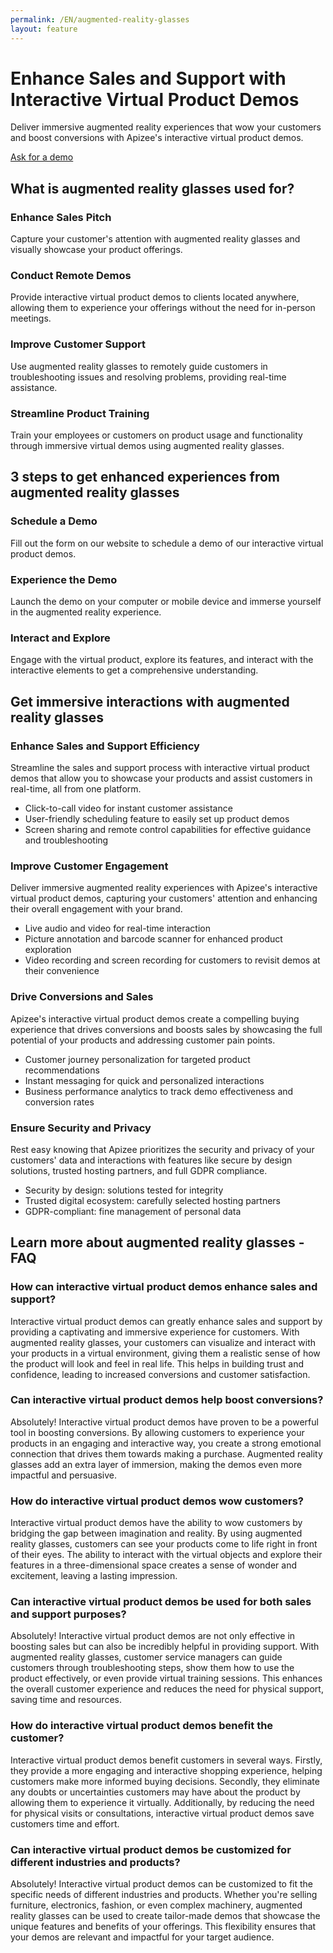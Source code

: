 ```yaml
---
permalink: /EN/augmented-reality-glasses
layout: feature
---
```


# Enhance Sales and Support with Interactive Virtual Product Demos
Deliver immersive augmented reality experiences that wow your customers and boost conversions with Apizee's interactive virtual product demos.

[Ask for a demo](/request-a-demo.php)

## What is augmented reality glasses used for?
### Enhance Sales Pitch
Capture your customer's attention with augmented reality glasses and visually showcase your product offerings.

### Conduct Remote Demos
Provide interactive virtual product demos to clients located anywhere, allowing them to experience your offerings without the need for in-person meetings.

### Improve Customer Support
Use augmented reality glasses to remotely guide customers in troubleshooting issues and resolving problems, providing real-time assistance.

### Streamline Product Training
Train your employees or customers on product usage and functionality through immersive virtual demos using augmented reality glasses.

## 3 steps to get enhanced experiences from augmented reality glasses
### Schedule a Demo
Fill out the form on our website to schedule a demo of our interactive virtual product demos.

### Experience the Demo
Launch the demo on your computer or mobile device and immerse yourself in the augmented reality experience.

### Interact and Explore
Engage with the virtual product, explore its features, and interact with the interactive elements to get a comprehensive understanding.

## Get immersive interactions with augmented reality glasses
### Enhance Sales and Support Efficiency
Streamline the sales and support process with interactive virtual product demos that allow you to showcase your products and assist customers in real-time, all from one platform.
- Click-to-call video for instant customer assistance
- User-friendly scheduling feature to easily set up product demos
- Screen sharing and remote control capabilities for effective guidance and troubleshooting

### Improve Customer Engagement
Deliver immersive augmented reality experiences with Apizee's interactive virtual product demos, capturing your customers' attention and enhancing their overall engagement with your brand.
- Live audio and video for real-time interaction
- Picture annotation and barcode scanner for enhanced product exploration
- Video recording and screen recording for customers to revisit demos at their convenience

### Drive Conversions and Sales
Apizee's interactive virtual product demos create a compelling buying experience that drives conversions and boosts sales by showcasing the full potential of your products and addressing customer pain points.
- Customer journey personalization for targeted product recommendations
- Instant messaging for quick and personalized interactions
- Business performance analytics to track demo effectiveness and conversion rates

### Ensure Security and Privacy
Rest easy knowing that Apizee prioritizes the security and privacy of your customers' data and interactions with features like secure by design solutions, trusted hosting partners, and full GDPR compliance.
- Security by design: solutions tested for integrity
- Trusted digital ecosystem: carefully selected hosting partners
- GDPR-compliant: fine management of personal data

## Learn more about augmented reality glasses - FAQ
### How can interactive virtual product demos enhance sales and support?
Interactive virtual product demos can greatly enhance sales and support by providing a captivating and immersive experience for customers. With augmented reality glasses, your customers can visualize and interact with your products in a virtual environment, giving them a realistic sense of how the product will look and feel in real life. This helps in building trust and confidence, leading to increased conversions and customer satisfaction.

### Can interactive virtual product demos help boost conversions?
Absolutely! Interactive virtual product demos have proven to be a powerful tool in boosting conversions. By allowing customers to experience your products in an engaging and interactive way, you create a strong emotional connection that drives them towards making a purchase. Augmented reality glasses add an extra layer of immersion, making the demos even more impactful and persuasive.

### How do interactive virtual product demos wow customers?
Interactive virtual product demos have the ability to wow customers by bridging the gap between imagination and reality. By using augmented reality glasses, customers can see your products come to life right in front of their eyes. The ability to interact with the virtual objects and explore their features in a three-dimensional space creates a sense of wonder and excitement, leaving a lasting impression.

### Can interactive virtual product demos be used for both sales and support purposes?
Absolutely! Interactive virtual product demos are not only effective in boosting sales but can also be incredibly helpful in providing support. With augmented reality glasses, customer service managers can guide customers through troubleshooting steps, show them how to use the product effectively, or even provide virtual training sessions. This enhances the overall customer experience and reduces the need for physical support, saving time and resources.

### How do interactive virtual product demos benefit the customer?
Interactive virtual product demos benefit customers in several ways. Firstly, they provide a more engaging and interactive shopping experience, helping customers make more informed buying decisions. Secondly, they eliminate any doubts or uncertainties customers may have about the product by allowing them to experience it virtually. Additionally, by reducing the need for physical visits or consultations, interactive virtual product demos save customers time and effort.

### Can interactive virtual product demos be customized for different industries and products?
Absolutely! Interactive virtual product demos can be customized to fit the specific needs of different industries and products. Whether you're selling furniture, electronics, fashion, or even complex machinery, augmented reality glasses can be used to create tailor-made demos that showcase the unique features and benefits of your offerings. This flexibility ensures that your demos are relevant and impactful for your target audience.

